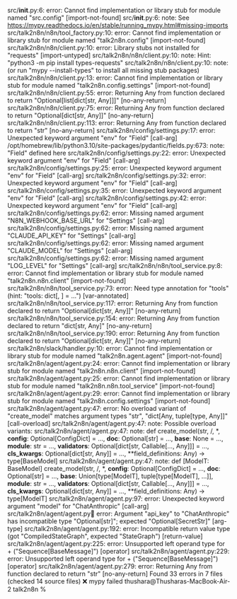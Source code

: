 src/__init__.py:6: error: Cannot find implementation or library stub for module named "src.config"  [import-not-found]
src/__init__.py:6: note: See https://mypy.readthedocs.io/en/stable/running_mypy.html#missing-imports
src/talk2n8n/n8n/tool_factory.py:10: error: Cannot find implementation or library stub for module named "talk2n8n.config"  [import-not-found]
src/talk2n8n/n8n/client.py:10: error: Library stubs not installed for "requests"  [import-untyped]
src/talk2n8n/n8n/client.py:10: note: Hint: "python3 -m pip install types-requests"
src/talk2n8n/n8n/client.py:10: note: (or run "mypy --install-types" to install all missing stub packages)
src/talk2n8n/n8n/client.py:13: error: Cannot find implementation or library stub for module named "talk2n8n.config.settings"  [import-not-found]
src/talk2n8n/n8n/client.py:55: error: Returning Any from function declared to return "Optional[list[dict[str, Any]]]"  [no-any-return]
src/talk2n8n/n8n/client.py:75: error: Returning Any from function declared to return "Optional[dict[str, Any]]"  [no-any-return]
src/talk2n8n/n8n/client.py:113: error: Returning Any from function declared to return "str"  [no-any-return]
src/talk2n8n/config/settings.py:17: error: Unexpected keyword argument "env" for "Field"  [call-arg]
/opt/homebrew/lib/python3.10/site-packages/pydantic/fields.py:673: note: "Field" defined here
src/talk2n8n/config/settings.py:22: error: Unexpected keyword argument "env" for "Field"  [call-arg]
src/talk2n8n/config/settings.py:25: error: Unexpected keyword argument "env" for "Field"  [call-arg]
src/talk2n8n/config/settings.py:32: error: Unexpected keyword argument "env" for "Field"  [call-arg]
src/talk2n8n/config/settings.py:35: error: Unexpected keyword argument "env" for "Field"  [call-arg]
src/talk2n8n/config/settings.py:42: error: Unexpected keyword argument "env" for "Field"  [call-arg]
src/talk2n8n/config/settings.py:62: error: Missing named argument "N8N_WEBHOOK_BASE_URL" for "Settings"  [call-arg]
src/talk2n8n/config/settings.py:62: error: Missing named argument "CLAUDE_API_KEY" for "Settings"  [call-arg]
src/talk2n8n/config/settings.py:62: error: Missing named argument "CLAUDE_MODEL" for "Settings"  [call-arg]
src/talk2n8n/config/settings.py:62: error: Missing named argument "LOG_LEVEL" for "Settings"  [call-arg]
src/talk2n8n/n8n/tool_service.py:8: error: Cannot find implementation or library stub for module named "talk2n8n.n8n.client"  [import-not-found]
src/talk2n8n/n8n/tool_service.py:73: error: Need type annotation for "tools" (hint: "tools: dict[<type>, <type>] = ...")  [var-annotated]
src/talk2n8n/n8n/tool_service.py:117: error: Returning Any from function declared to return "Optional[dict[str, Any]]"  [no-any-return]
src/talk2n8n/n8n/tool_service.py:154: error: Returning Any from function declared to return "dict[str, Any]"  [no-any-return]
src/talk2n8n/n8n/tool_service.py:190: error: Returning Any from function declared to return "Optional[dict[str, Any]]"  [no-any-return]
src/talk2n8n/slack/handler.py:10: error: Cannot find implementation or library stub for module named "talk2n8n.agent.agent"  [import-not-found]
src/talk2n8n/agent/agent.py:24: error: Cannot find implementation or library stub for module named "talk2n8n.n8n.client"  [import-not-found]
src/talk2n8n/agent/agent.py:25: error: Cannot find implementation or library stub for module named "talk2n8n.n8n.tool_service"  [import-not-found]
src/talk2n8n/agent/agent.py:29: error: Cannot find implementation or library stub for module named "talk2n8n.config.settings"  [import-not-found]
src/talk2n8n/agent/agent.py:47: error: No overload variant of "create_model" matches argument types "str", "dict[Any, tuple[type, Any]]"  [call-overload]
src/talk2n8n/agent/agent.py:47: note: Possible overload variants:
src/talk2n8n/agent/agent.py:47: note:     def create_model(str, /, *, __config__: Optional[ConfigDict] = ..., __doc__: Optional[str] = ..., __base__: None = ..., __module__: str = ..., __validators__: Optional[dict[str, Callable[..., Any]]] = ..., __cls_kwargs__: Optional[dict[str, Any]] = ..., **field_definitions: Any) -> type[BaseModel]
src/talk2n8n/agent/agent.py:47: note:     def [ModelT: BaseModel] create_model(str, /, *, __config__: Optional[ConfigDict] = ..., __doc__: Optional[str] = ..., __base__: Union[type[ModelT], tuple[type[ModelT], ...]], __module__: str = ..., __validators__: Optional[dict[str, Callable[..., Any]]] = ..., __cls_kwargs__: Optional[dict[str, Any]] = ..., **field_definitions: Any) -> type[ModelT]
src/talk2n8n/agent/agent.py:97: error: Unexpected keyword argument "model" for "ChatAnthropic"  [call-arg]
src/talk2n8n/agent/agent.py:100: error: Argument "api_key" to "ChatAnthropic" has incompatible type "Optional[str]"; expected "Optional[SecretStr]"  [arg-type]
src/talk2n8n/agent/agent.py:192: error: Incompatible return value type (got "CompiledStateGraph", expected "StateGraph")  [return-value]
src/talk2n8n/agent/agent.py:225: error: Unsupported left operand type for + ("Sequence[BaseMessage]")  [operator]
src/talk2n8n/agent/agent.py:229: error: Unsupported left operand type for + ("Sequence[BaseMessage]")  [operator]
src/talk2n8n/agent/agent.py:279: error: Returning Any from function declared to return "str"  [no-any-return]
Found 33 errors in 7 files (checked 14 source files)
❌ mypy failed
thushara@Thusharas-MacBook-Air-2 talk2n8n % 